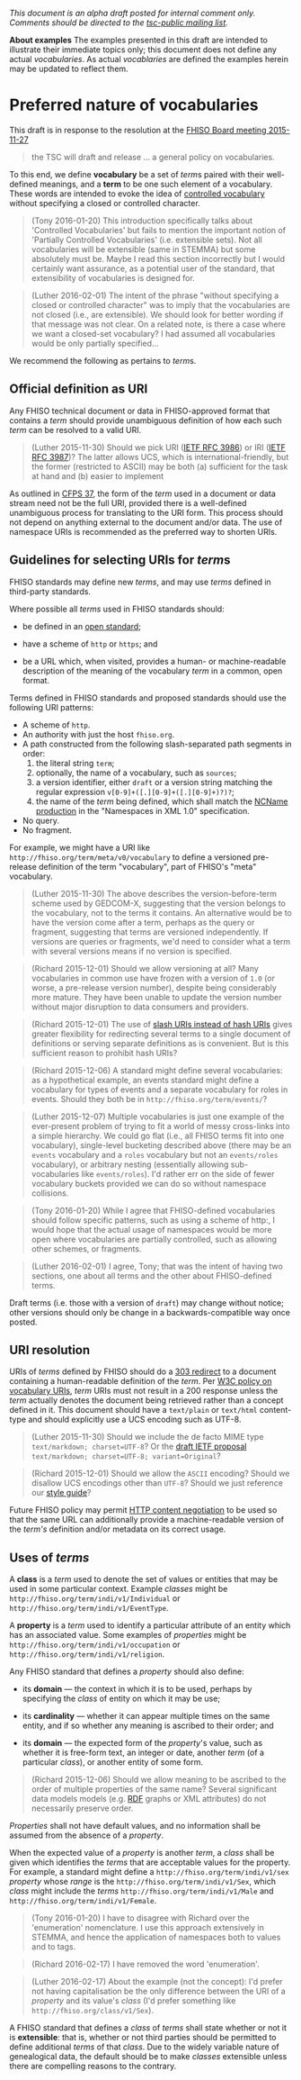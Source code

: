 *This document is an alpha draft posted for internal comment only.
Comments should be directed to the [tsc-public mailing list](/tsc-public).*

**About examples**  The examples presented in this draft are intended to illustrate their immediate topics only; this document does not define any actual *vocabularies*.  As actual *vocablaries* are defined the examples herein may be updated to reflect them.

# Preferred nature of vocabularies

This draft is in response to the resolution at the [FHISO Board meeting
2015-11-27](//fhiso.org/aboutfhiso/fhiso-board/minutes/2015-11-27/) 

> the TSC will draft and release &hellip; a general policy on
> vocabularies.

To this end, we define **vocabulary** be a set of *term*s paired with their well-defined meanings, and a **term** to be one such element of a vocabulary.  These words are intended to evoke the idea of [controlled vocabulary](https://en.wikipedia.org/wiki/Controlled_vocabulary) without specifying a closed or controlled character.

> (Tony 2016-01-20) This introduction specifically talks about 'Controlled Vocabularies' but fails to mention the important notion of 'Partially Controlled Vocabularies' (i.e. extensible sets). Not all vocabularies will be extensible (same in STEMMA) but some absolutely must be. Maybe I read this section incorrectly but I would certainly want assurance, as a potential user of the standard, that extensibility of vocabularies is designed for.

> (Luther 2016-02-01) The intent of the phrase "without specifying a closed or controlled character" was to imply that the vocabularies are not closed (i.e., are extensible).  We should look for better wording if that message was not clear.  On a related note, is there a case where we want a closed-set vocabulary?  I had assumed all vocabularies would be only partially specified...

We recommend the following as pertains to *term*s.


## Official definition as URI

Any FHISO technical document or data in FHISO-approved format that contains a *term* should provide unambiguous definition of how each such *term* can be resolved to a valid URI.

> (Luther 2015-11-30) Should we pick URI ([IETF RFC 3986](http://tools.ietf.org/html/rfc3986)) or IRI ([IETF RFC 3987](http://tools.ietf.org/html/rfc3987))?  The latter allows UCS, which is international-friendly, but the former (restricted to ASCII) may be both (a) sufficient for the task at hand and (b) easier to implement

As outlined in [CFPS 37](/cfps/files/cfps37.pdf), the form of the *term* used in a document or data stream need not be the full URI, provided there is a well-defined unambiguous process for translating to the URI form.  This process should not depend on anything external to the document and/or data.  The use of namespace URIs is recommended as the preferred way to shorten URIs.

## Guidelines for selecting URIs for *term*s

FHISO standards may define new *terms*, and may use *terms* defined in
third-party standards.

Where possible all *terms* used in FHISO standards should:

- be defined in an [open standard](/opm#openness);

- have a scheme of `http` or `https`; and

- be a URL which, when visited, provides a human- or machine-readable
  description of the meaning of the vocabulary *term* in a common, open
  format.

Terms defined in FHISO standards and proposed standards should use the
following URI patterns:

- A scheme of `http`.
- An authority with just the host `fhiso.org`.
- A path constructed from the following slash-separated path segments
  in order: 
    1. the literal string `term`;
    2. optionally, the name of a vocabulary, such as `sources`;
    3. a version identifier, either `draft` or a version string matching
       the regular expression `v[0-9]+([.][0-9]+([.][0-9]+)?)?`;
    4. the name of the *term* being defined, which shall match the
       [NCName production](http://www.w3.org/TR/xml-names/#NT-NCName) in
       the "Namespaces in XML 1.0" specification. 
- No query.
- No fragment.
    
For example, we might have a URI like `http://fhiso.org/term/meta/v0/vocabulary` to define a versioned pre-release definition of the term "vocabulary", part of FHISO's "meta" vocabulary.

> (Luther 2015-11-30) The above describes the version-before-term scheme used by GEDCOM-X, suggesting that the version belongs to the vocabulary, not to the terms it contains.  An alternative would be to have the version come after a term, perhaps as the query or fragment, suggesting that terms are versioned independently.  If versions are queries or fragments, we'd need to consider what a term with several versions means if no version is specified.

> (Richard 2015-12-01) Should we allow versioning at all?  Many
> vocabularies in common use have frozen with a version of `1.0` (or
> worse, a pre-release version number), despite being considerably more
> mature.  They have been unable to update the version number without
> major disruption to data consumers and providers.

> (Richard 2015-12-01) The use of [slash URIs instead of hash
> URIs](http://www.w3.org/wiki/HashVsSlash) gives greater flexibility
> for redirecting several terms to a single document of definitions or
> serving separate definitions as is convenient.  But is this sufficient
> reason to prohibit hash URIs?

> (Richard 2015-12-06)  A standard might define several vocabularies:
> as a hypothetical example, an events standard might define a
> vocabulary for types of events and a separate vocabulary for roles in
> events.  Should they both be in `http://fhiso.org/term/events/`?  

> (Luther 2015-12-07)  Multiple vocabularies is just one example of the ever-present problem of trying to fit a world of messy cross-links into a simple hierarchy.  We could go flat (i.e., all FHISO terms fit into one vocabulary), single-level bucketing described above (there may be an `events` vocabulary and a `roles` vocabulary but not an `events/roles` vocabulary), or arbitrary nesting (essentially allowing sub-vocabularies like `events/roles`).  I'd rather err on the side of fewer vocabulary buckets provided we can do so without namespace collisions.

> (Tony 2016-01-20) While I agree that FHISO-defined vocabularies should follow specific patterns, such as using a scheme of http:, I would hope that the actual usage of namespaces would be more open where vocabularies are partially controlled, such as allowing other schemes, or fragments. 

> (Luther 2016-02-01)  I agree, Tony; that was the intent of having two sections, one about all terms and the other about FHISO-defined terms.

Draft terms (i.e. those with a version of `draft`) may change without
notice; other versions should only be change in a backwards-compatible way
once posted.  


## URI resolution

URIs of *terms* defined by FHISO should do a
[303 redirect](http://linkeddatabook.com/editions/1.0/#sec:303Redirects)
to a document containing a human-readable definition of the *term*.  Per 
[W3C policy on vocabulary
URIs](https://lists.w3.org/Archives/Public/www-tag/2005Jun/0039.html),
*term* URIs must not result in a 200 response unless the *term* actually
denotes the document being retrieved rather than a concept defined in
it.  This document should have a `text/plain` or `text/html`
content-type and should explicitly use a UCS encoding such as UTF-8.

> (Luther 2015-11-30) Should we include the de facto MIME type `text/markdown; charset=UTF-8`?  Or the [draft IETF proposal](https://datatracker.ietf.org/doc/draft-ietf-appsawg-text-markdown/?include_text=1) `text/markdown; charset=UTF-8; variant=Original`?

> (Richard 2015-12-01) Should we allow the `ASCII` encoding?  Should we
> disallow UCS encodings other than `UTF-8`?  Should we just reference
> our [style guide](style)?

Future FHISO policy may permit [HTTP content
negotiation](http://tools.ietf.org/html/rfc7231#section-5.3) to be used
so that the same URL can additionally provide a
machine-readable version of the *term's* definition and/or metadata on its
correct usage.

## Uses of *terms*

A **class** is a *term* used to denote the set of values or entities
that may be used in some particular context.  Example *classes* might
be `http://fhiso.org/term/indi/v1/Individual` or
`http://fhiso.org/term/indi/v1/EventType`.

A **property** is a *term* used to identify a particular attribute
of an entity which has an associated value.  Some examples of
*properties* might be `http://fhiso.org/term/indi/v1/occupation` or
`http://fhiso.org/term/indi/v1/religion`.

Any FHISO standard that defines a *property* should also define:

- its **domain** &mdash; the context in which it is to be used,
  perhaps by specifying the *class* of entity on which it may be use; 

- its **cardinality** &mdash; whether it can appear multiple times on the same
  entity, and if so whether any meaning is ascribed to their order; and
  
- its **domain** &mdash; the expected form of the *property*'s value, such as
  whether it is free-form text, an integer or date, another *term* (of a
  particular *class*), or another entity of some form.

> (Richard 2015-12-06)  Should we allow meaning to be ascribed to the
> order of multiple properties of the same name?  Several significant
> data models models (e.g. [RDF](http://www.w3.org/RDF/) graphs or XML
> attributes) do not necessarily preserve order.

*Properties* shall not have default values, and no information shall be
assumed from the absence of a *property*.

When the expected value of a *property* is another *term*, a *class*
shall be given which identifies the *terms* that are acceptable values
for the property.  For example, a standard might define a
`http://fhiso.org/term/indi/v1/sex` *property* whose *range* is the
`http://fhiso.org/term/indi/v1/Sex`, which *class* might include the
*terms* `http://fhiso.org/term/indi/v1/Male` and
`http://fhiso.org/term/indi/v1/Female`.

> (Tony 2016-01-20) I have to disagree with Richard over the 'enumeration' nomenclature. I use this approach extensively in STEMMA, and hence the application of namespaces both to values and to tags.

> (Richard 2016-02-17)  I have removed the word 'enumeration'.

> (Luther 2016-02-17) About the example (not the concept): I'd prefer not having capitalisation be the only difference between the URI of a *property* and its value's *class* (I'd prefer something like `http://fhiso.org/class/v1/Sex`).

A FHISO standard that defines a *class* of *terms* shall state whether
or not it is **extensible**: that is, whether or not third parties should be
permitted to define additional *terms* of that *class*.  Due to the
widely variable nature of genealogical data, the default should be to
make *classes* extensible unless there are compelling reasons to
the contrary.

